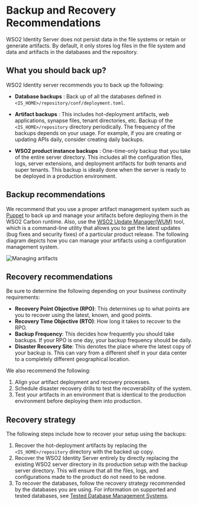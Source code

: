 # Backup and Recovery Recommendations

WSO2 Identity Server does not persist data in the file systems or retain or generate artifacts. By default, it only stores log files in the file system and data and artifacts in the databases and the repository.

## What you should back up?

WSO2 Identity server recommends you to back up the following:

- **Database backups** :
    Back up of all the databases defined in `<IS_HOME>/repository/conf/deployment.toml`.

- **Artifact backups** :
    This includes hot-deployment artifacts, web applications, synapse files, tenant directories, etc. Backup of the `<IS_HOME>/repository` directory periodically. The frequency of the backups depends on your usage. For example, if you are creating or updating APIs daily, consider creating daily backups.

- **WSO2 product instance backups** :
    One-time-only backup that you take of the entire server directory. This includes all the configuration files, logs, server extensions, and deployment artifacts for both tenants and super tenants. This backup is ideally done when the server is ready to be deployed in a production environment.

## Backup recommendations

We recommend that you use a proper artifact management system such as [Puppet](https://puppet.com/) to back up and manage your artifacts before deploying them in the WSO2 Carbon runtime. Also, use the [WSO2 Update Manager(WUM)]({{base_path}}/deploy/get-started/get-wso2-updates) tool, which is a command-line utility that allows you to get the latest updates (bug fixes and security fixes) of a particular product release. The following diagram depicts how you can manage your artifacts using a configuration management system.

![Managing artifacts]({{base_path}}/assets/img/setup/deploy/puppet.png)

## Recovery recommendations

Be sure to determine the following depending on your business continuity requirements:

- **Recovery Point Objective (RPO)**: This determines up to what points are you to recover using the latest, known, and good points.
- **Recovery Time Objective (RTO)**: How long it takes to recover to the RPO.
- **Backup Frequency**: This decides how frequently you should take backups. If your RPO is one day, your backup frequency should be daily.
- **Disaster Recovery Site**: This denotes the place where the latest copy of your backup is. This can vary from a different shelf in your data center to a completely different geographical location.

We also recommend the following:

1. Align your artifact deployment and recovery processes.
2. Schedule disaster recovery drills to test the recoverability of the system.
3. Test your artifacts in an environment that is identical to the production environment before deploying them into production.

## Recovery strategy

The following steps include how to recover your setup using the backups:

1. Recover the hot-deployment artifacts by replacing the `<IS_HOME>/repository` directory with the backed up copy.
2. Recover the WSO2 Identity Server entirely by directly replacing the existing WSO2 server directory in its production setup with the backup server directory. This will ensure that all the files, logs, and configurations made to the product do not need to be redone.
3. To recover the databases, follow the recovery strategy recommended by the databases you are using. For information on supported and tested databases, see [Tested Database Management Systems]({{base_path}}/deploy/environment-compatibility/#tested-dbmss).
